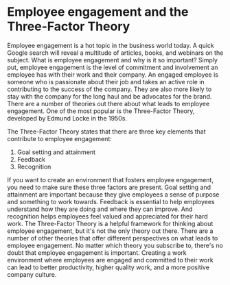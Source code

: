 

# Employee engagement and the Three-Factor Theory

Employee engagement is a hot topic in the business world today. A quick Google search will reveal a multitude of articles, books, and webinars on the subject. What is employee engagement and why is it so important? Simply put, employee engagement is the level of commitment and involvement an employee has with their work and their company. An engaged employee is someone who is passionate about their job and takes an active role in contributing to the success of the company. They are also more likely to stay with the company for the long haul and be advocates for the brand. There are a number of theories out there about what leads to employee engagement. One of the most popular is the Three-Factor Theory, developed by Edmund Locke in the 1950s. 

The Three-Factor Theory states that there are three key elements that contribute to employee engagement: 
1. Goal setting and attainment 
2. Feedback 
3. Recognition 
   
If you want to create an environment that fosters employee engagement, you need to make sure these three factors are present. Goal setting and attainment are important because they give employees a sense of purpose and something to work towards. Feedback is essential to help employees understand how they are doing and where they can improve. And recognition helps employees feel valued and appreciated for their hard work. The Three-Factor Theory is a helpful framework for thinking about employee engagement, but it's not the only theory out there. There are a number of other theories that offer different perspectives on what leads to employee engagement. No matter which theory you subscribe to, there's no doubt that employee engagement is important. Creating a work environment where employees are engaged and committed to their work can lead to better productivity, higher quality work, and a more positive company culture.
